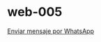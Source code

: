 # web-005
<a href="https://wa.me/1234567890?text=Hola,%20necesito%20más%20información">Enviar mensaje por WhatsApp</a>
<body background="gif 04.gif">
